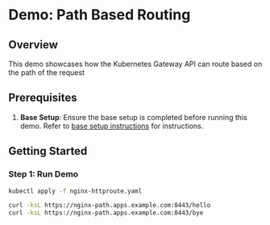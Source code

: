 # Demo: Path Based Routing

## Overview
This demo showcases how the Kubernetes Gateway API can route based on the path of the request

## Prerequisites
1. **Base Setup**: Ensure the base setup is completed before running this demo. Refer to [base setup instructions](../../../README.md) for instructions.

## Getting Started

### Step 1: Run Demo
```sh
kubectl apply -f nginx-httproute.yaml

curl -ksL https://nginx-path.apps.example.com:8443/hello
curl -ksL https://nginx-path.apps.example.com:8443/bye
```
